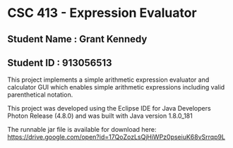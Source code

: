 # CSC 413 -  Expression Evaluator

## Student Name  : Grant Kennedy

## Student ID    : 913056513

This project implements a simple arithmetic expression evaluator and calculator GUI 
which enables simple arithmetic expressions including valid parenthetical notation.

This project was developed using the Eclipse IDE for Java Developers Photon Release (4.8.0) and was built with Java version 1.8.0_181

The runnable jar file is available for download here: 
https://drive.google.com/open?id=17QoZozLsQjHiWPz0pseiuK68vSrrqp9L
